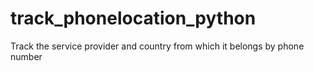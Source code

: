 # track_phonelocation_python
Track the service provider and country from which it belongs by phone number
